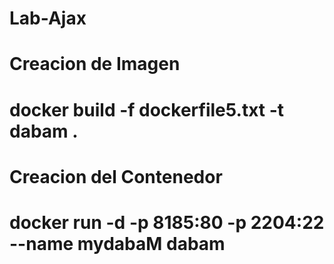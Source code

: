 # Lab-Ajax
# Creacion de Imagen
# docker build -f dockerfile5.txt -t dabam .
# Creacion del Contenedor
# docker run -d -p 8185:80 -p 2204:22 --name mydabaM dabam